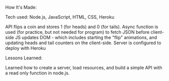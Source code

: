 How It's Made:

Tech used: Node.js, JavaScript, HTML, CSS, Heroku

API flips a coin and stores 1 (for heads) and 0 (for tails). Async function is used (for practice, but not needed for program) to fetch JSON before client-side JS updates DOM - which includes starting the "flip" animations, and updating heads and tail counters on the client-side. Server is configured to deploy with Heroku

Lessons Learned:

Learned how to create a server, load resources, and build a simple API with a read only function in node.js.
